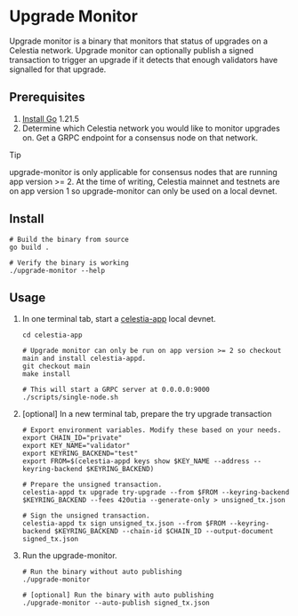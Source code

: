 # Upgrade Monitor

Upgrade monitor is a binary that monitors that status of upgrades on a Celestia network. Upgrade monitor can optionally publish a signed transaction to trigger an upgrade if it detects that enough validators have signalled for that upgrade.

## Prerequisites

1. [Install Go](https://go.dev/doc/install) 1.21.5
1. Determine which Celestia network you would like to monitor upgrades on. Get a GRPC endpoint for a consensus node on that network.

> [!TIP]
> upgrade-monitor is only applicable for consensus nodes that are running app version >= 2. At the time of writing, Celestia mainnet and testnets are on app version 1 so upgrade-monitor can only be used on a local devnet.

## Install

```shell
# Build the binary from source
go build .

# Verify the binary is working
./upgrade-monitor --help
```

## Usage

1. In one terminal tab, start a [celestia-app](https://github.com/celestiaorg/celestia-app) local devnet.

    ```shell
    cd celestia-app

    # Upgrade monitor can only be run on app version >= 2 so checkout main and install celestia-appd.
    git checkout main
    make install

    # This will start a GRPC server at 0.0.0.0:9000
    ./scripts/single-node.sh
    ```

1. [optional] In a new terminal tab, prepare the try upgrade transaction

    ```shell
    # Export environment variables. Modify these based on your needs.
    export CHAIN_ID="private"
    export KEY_NAME="validator"
    export KEYRING_BACKEND="test"
    export FROM=$(celestia-appd keys show $KEY_NAME --address --keyring-backend $KEYRING_BACKEND)

    # Prepare the unsigned transaction.
    celestia-appd tx upgrade try-upgrade --from $FROM --keyring-backend $KEYRING_BACKEND --fees 420utia --generate-only > unsigned_tx.json

    # Sign the unsigned transaction.
    celestia-appd tx sign unsigned_tx.json --from $FROM --keyring-backend $KEYRING_BACKEND --chain-id $CHAIN_ID --output-document signed_tx.json
    ```

1. Run the upgrade-monitor.

    ```shell
    # Run the binary without auto publishing
    ./upgrade-monitor

    # [optional] Run the binary with auto publishing
    ./upgrade-monitor --auto-publish signed_tx.json
    ```
